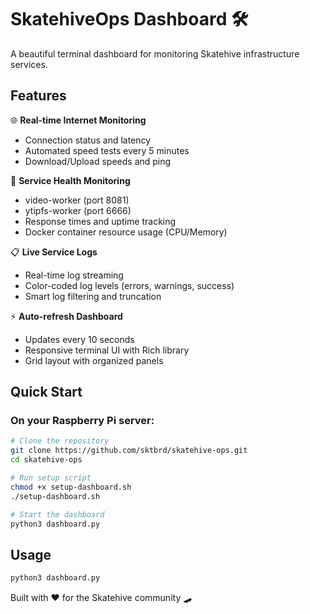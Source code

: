# SkatehiveOps Dashboard 🛠️

A beautiful terminal dashboard for monitoring Skatehive infrastructure services.

## Features

🌐 **Real-time Internet Monitoring**
- Connection status and latency
- Automated speed tests every 5 minutes
- Download/Upload speeds and ping

🚀 **Service Health Monitoring**
- video-worker (port 8081)
- ytipfs-worker (port 6666)
- Response times and uptime tracking
- Docker container resource usage (CPU/Memory)

📋 **Live Service Logs**
- Real-time log streaming
- Color-coded log levels (errors, warnings, success)
- Smart log filtering and truncation

⚡ **Auto-refresh Dashboard**
- Updates every 10 seconds
- Responsive terminal UI with Rich library
- Grid layout with organized panels

## Quick Start

### On your Raspberry Pi server:

```bash
# Clone the repository
git clone https://github.com/sktbrd/skatehive-ops.git
cd skatehive-ops

# Run setup script
chmod +x setup-dashboard.sh
./setup-dashboard.sh

# Start the dashboard
python3 dashboard.py
```

## Usage

```bash
python3 dashboard.py
```

Built with ❤️ for the Skatehive community 🛹
